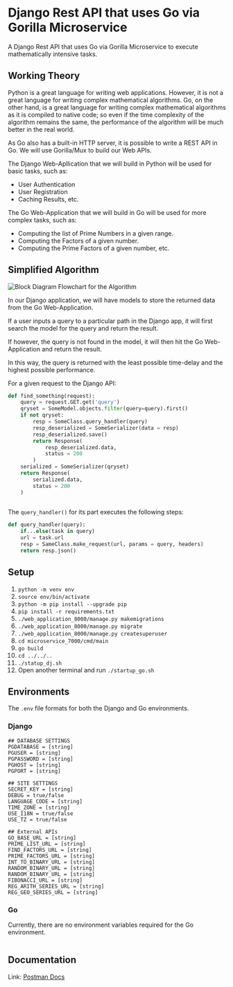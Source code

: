 # Django Rest API that uses Go via Gorilla Microservice

A Django Rest API that uses Go via Gorilla Microservice to execute mathematically intensive tasks.

## Working Theory

Python is a great language for writing web applications. However, it is not a great language for writing complex mathematical algorithms. Go, on the other hand, is a great language for writing complex mathematical algorithms as it is compiled to native code; so even if the time complexity of the algorithm remains the same, the performance of the algorithm will be much better in
the real world.

As Go also has a built-in HTTP server, it is possible to write a REST API in Go. We will use Gorilla/Mux to build our
Web APIs.

The Django Web-Apllication that we will build in Python will be used for basic tasks, such as:

- User Authentication
- User Registration
- Caching Results, etc.

The Go Web-Application that we will build in Go will be used for more complex tasks, such as:

- Computing the list of Prime Numbers in a given range.
- Computing the Factors of a given number.
- Computing the Prime Factors of a given number, etc.

## Simplified Algorithm

![Block Diagram Flowchart for the Algorithm](https://i.imgur.com/q0wddgC.png "Algorithm for the Application Set")

In our Django application, we will have models to store the returned data from the Go Web-Application.

If a user inputs a query to a particular path in the Django app, it will first search the model for the query and return the result.

If however, the query is not found in the model, it will then hit the Go Web-Application and return the result.

In this way, the query is returned with the least possible time-delay and the highest possible performance.

For a given request to the Django API:

```python
def find_something(request):
    query = request.GET.get('query')
    qryset = SomeModel.objects.filter(query=query).first()
    if not qryset:
        resp = SomeClass.query_handler(query)
        resp_deserialized = SomeSerializer(data = resp)
        resp_deserialized.save()
        return Response(
            resp_deserialized.data,
            status = 200
        )
    serialized = SomeSerializer(qryset)
    return Response(
        serialized.data,
        status = 200
    )
    
```

The `query_handler()` for its part executes the following steps:

```python
def query_handler(query):
    if...else(task in query)
    url = task.url
    resp = SameClass.make_request(url, params = query, headers)
    return resp.json()
```

## Setup

1. `python -m venv env`
2. `source env/bin/activate`
3. `python -m pip install --upgrade pip`
4. `pip install -r requirements.txt`
5. `./web_application_8000/manage.py makemigrations`
6. `./web_application_8000/manage.py migrate`
7. `./web_application_8000/manage.py createsuperuser`
8. `cd microservice_7000/cmd/main`
9. `go build`
10. `cd ../../..`
11. `./statup_dj.sh`
12. Open another terminal and run `./startup_go.sh`

## Environments

The `.env` file formats for both the Django and Go environments.

### Django

```.env
## DATABASE SETTINGS
PGDATABASE = [string]
PGUSER = [string]
PGPASSWORD = [string]
PGHOST = [string]
PGPORT = [string]

## SITE SETTINGS
SECRET_KEY = [string]
DEBUG = true/false
LANGUAGE_CODE = [string]
TIME_ZONE = [string]
USE_I18N = true/false
USE_TZ = true/false

## External APIs
GO_BASE_URL = [string]
PRIME_LIST_URL = [string]
FIND_FACTORS_URL = [string]
PRIME_FACTORS_URL = [string]
INT_TO_BINARY_URL = [string]
RANDOM_BINARY_URL = [string]
RANDOM_BINARY_URL = [string]
FIBONACCI_URL = [string]
REG_ARITH_SERIES_URL = [string]
REG_GEO_SERIES_URL = [string]
```

### Go

Currently, there are no environment variables required for the Go environment.

```.env
```

## Documentation

Link: [Postman Docs](https://documenter.getpostman.com/view/17779018/Uyr4JKHS)

